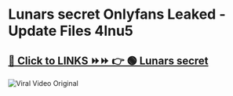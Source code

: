 
 # Lunars secret Onlyfans Leaked - Update Files 4lnu5

## <h2><a href="https://clipsfans.com/Lunars_secret&ref=git">🔗 Click to LINKS ⏩⏩ 👉 🟢 Lunars secret </a></h2>

<a href="https://clipsfans.com/Lunars_secret&ref=git" rel="nofollow" data-target="animated-image.originalLink"><img src="https://i.ibb.co.com/xMMVF88/686577567.gif" alt="Viral Video Original" style="max-width: 100%; display: inline-block;" data-target="animated-image.originalImage"></a>


